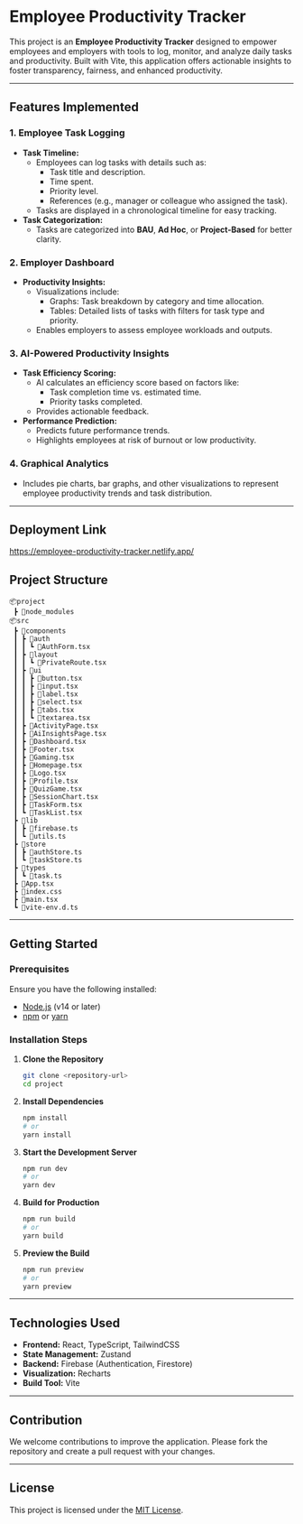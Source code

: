 # Employee Productivity Tracker

This project is an **Employee Productivity Tracker** designed to empower employees and employers with tools to log, monitor, and analyze daily tasks and productivity. Built with Vite, this application offers actionable insights to foster transparency, fairness, and enhanced productivity.

---

## Features Implemented

### **1. Employee Task Logging**

- **Task Timeline:**
    - Employees can log tasks with details such as:
        - Task title and description.
        - Time spent.
        - Priority level.
        - References (e.g., manager or colleague who assigned the task).
    - Tasks are displayed in a chronological timeline for easy tracking.
- **Task Categorization:**
    - Tasks are categorized into **BAU**, **Ad Hoc**, or **Project-Based** for better clarity.

### **2. Employer Dashboard**

- **Productivity Insights:**
    - Visualizations include:
        - Graphs: Task breakdown by category and time allocation.
        - Tables: Detailed lists of tasks with filters for task type and priority.
    - Enables employers to assess employee workloads and outputs.

### **3. AI-Powered Productivity Insights**

- **Task Efficiency Scoring:**
    - AI calculates an efficiency score based on factors like:
        - Task completion time vs. estimated time.
        - Priority tasks completed.
    - Provides actionable feedback.
- **Performance Prediction:**
    - Predicts future performance trends.
    - Highlights employees at risk of burnout or low productivity.

### **4. Graphical Analytics**

- Includes pie charts, bar graphs, and other visualizations to represent employee productivity trends and task distribution.

---

## Deployment Link

https://employee-productivity-tracker.netlify.app/

## Project Structure

```plaintext
📦project
 ┣ 📂node_modules
📦src
 ┣ 📂components
 ┃ ┣ 📂auth
 ┃ ┃ ┗ 📜AuthForm.tsx
 ┃ ┣ 📂layout
 ┃ ┃ ┗ 📜PrivateRoute.tsx
 ┃ ┣ 📂ui
 ┃ ┃ ┣ 📜button.tsx
 ┃ ┃ ┣ 📜input.tsx
 ┃ ┃ ┣ 📜label.tsx
 ┃ ┃ ┣ 📜select.tsx
 ┃ ┃ ┣ 📜tabs.tsx
 ┃ ┃ ┗ 📜textarea.tsx
 ┃ ┣ 📜ActivityPage.tsx
 ┃ ┣ 📜AiInsightsPage.tsx
 ┃ ┣ 📜Dashboard.tsx
 ┃ ┣ 📜Footer.tsx
 ┃ ┣ 📜Gaming.tsx
 ┃ ┣ 📜Homepage.tsx
 ┃ ┣ 📜Logo.tsx
 ┃ ┣ 📜Profile.tsx
 ┃ ┣ 📜QuizGame.tsx
 ┃ ┣ 📜SessionChart.tsx
 ┃ ┣ 📜TaskForm.tsx
 ┃ ┗ 📜TaskList.tsx
 ┣ 📂lib
 ┃ ┣ 📜firebase.ts
 ┃ ┗ 📜utils.ts
 ┣ 📂store
 ┃ ┣ 📜authStore.ts
 ┃ ┗ 📜taskStore.ts
 ┣ 📂types
 ┃ ┗ 📜task.ts
 ┣ 📜App.tsx
 ┣ 📜index.css
 ┣ 📜main.tsx
 ┗ 📜vite-env.d.ts
```

---

## Getting Started

### Prerequisites

Ensure you have the following installed:
- [Node.js](https://nodejs.org/) (v14 or later)
- [npm](https://www.npmjs.com/) or [yarn](https://yarnpkg.com/)

### Installation Steps

1. **Clone the Repository**
   ```bash
   git clone <repository-url>
   cd project
   ```

2. **Install Dependencies**
   ```bash
   npm install
   # or
   yarn install
   ```

3. **Start the Development Server**
   ```bash
   npm run dev
   # or
   yarn dev
   ```

4. **Build for Production**
   ```bash
   npm run build
   # or
   yarn build
   ```

5. **Preview the Build**
   ```bash
   npm run preview
   # or
   yarn preview
   ```

---

## Technologies Used

- **Frontend:** React, TypeScript, TailwindCSS
- **State Management:** Zustand
- **Backend:** Firebase (Authentication, Firestore)
- **Visualization:** Recharts
- **Build Tool:** Vite

---

## Contribution

We welcome contributions to improve the application. Please fork the repository and create a pull request with your changes.

---

## License

This project is licensed under the [MIT License](LICENSE).